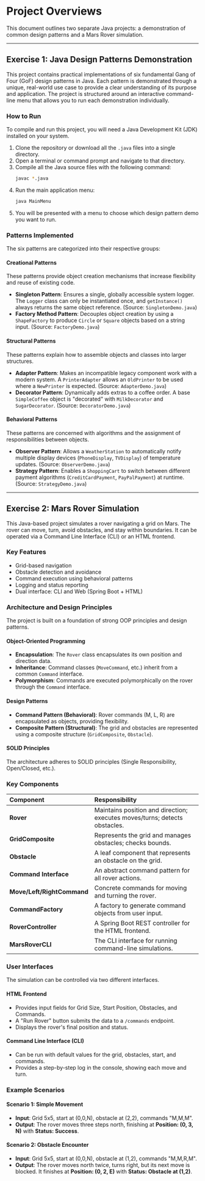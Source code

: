 # Project Overviews

This document outlines two separate Java projects: a demonstration of common design patterns and a Mars Rover simulation.

***

## Exercise 1: Java Design Patterns Demonstration

This project contains practical implementations of six fundamental Gang of Four (GoF) design patterns in Java. Each pattern is demonstrated through a unique, real-world use case to provide a clear understanding of its purpose and application. The project is structured around an interactive command-line menu that allows you to run each demonstration individually.

### How to Run
To compile and run this project, you will need a Java Development Kit (JDK) installed on your system.
1.  Clone the repository or download all the `.java` files into a single directory.
2.  Open a terminal or command prompt and navigate to that directory.
3.  Compile all the Java source files with the following command:
    ```bash
    javac *.java
    ```
4.  Run the main application menu:
    ```bash
    java MainMenu
    ```
5.  You will be presented with a menu to choose which design pattern demo you want to run.

### Patterns Implemented
The six patterns are categorized into their respective groups:

#### Creational Patterns
These patterns provide object creation mechanisms that increase flexibility and reuse of existing code.
* **Singleton Pattern**: Ensures a single, globally accessible system logger. The `Logger` class can only be instantiated once, and `getInstance()` always returns the same object reference. (Source: `SingletonDemo.java`)
* **Factory Method Pattern**: Decouples object creation by using a `ShapeFactory` to produce `Circle` or `Square` objects based on a string input. (Source: `FactoryDemo.java`)

#### Structural Patterns
These patterns explain how to assemble objects and classes into larger structures.
* **Adapter Pattern**: Makes an incompatible legacy component work with a modern system. A `PrinterAdapter` allows an `OldPrinter` to be used where a `NewPrinter` is expected. (Source: `AdapterDemo.java`)
* **Decorator Pattern**: Dynamically adds extras to a coffee order. A base `SimpleCoffee` object is "decorated" with `MilkDecorator` and `SugarDecorator`. (Source: `DecoratorDemo.java`)

#### Behavioral Patterns
These patterns are concerned with algorithms and the assignment of responsibilities between objects.
* **Observer Pattern**: Allows a `WeatherStation` to automatically notify multiple display devices (`PhoneDisplay`, `TVDisplay`) of temperature updates. (Source: `ObserverDemo.java`)
* **Strategy Pattern**: Enables a `ShoppingCart` to switch between different payment algorithms (`CreditCardPayment`, `PayPalPayment`) at runtime. (Source: `StrategyDemo.java`)

***

## Exercise 2: Mars Rover Simulation

This Java-based project simulates a rover navigating a grid on Mars. The rover can move, turn, avoid obstacles, and stay within boundaries. It can be operated via a Command Line Interface (CLI) or an HTML frontend.

### Key Features
* Grid-based navigation
* Obstacle detection and avoidance
* Command execution using behavioral patterns
* Logging and status reporting
* Dual interface: CLI and Web (Spring Boot + HTML)

### Architecture and Design Principles
The project is built on a foundation of strong OOP principles and design patterns.

#### Object-Oriented Programming
* **Encapsulation**: The `Rover` class encapsulates its own position and direction data.
* **Inheritance**: Command classes (`MoveCommand`, etc.) inherit from a common `Command` interface.
* **Polymorphism**: Commands are executed polymorphically on the rover through the `Command` interface.

#### Design Patterns
* **Command Pattern (Behavioral)**: Rover commands (M, L, R) are encapsulated as objects, providing flexibility.
* **Composite Pattern (Structural)**: The grid and obstacles are represented using a composite structure (`GridComposite`, `Obstacle`).

#### SOLID Principles
The architecture adheres to SOLID principles (Single Responsibility, Open/Closed, etc.).

### Key Components
| Component | Responsibility |
| :--- | :--- |
| **Rover** | Maintains position and direction; executes moves/turns; detects obstacles. |
| **GridComposite** | Represents the grid and manages obstacles; checks bounds. |
| **Obstacle** | A leaf component that represents an obstacle on the grid. |
| **Command Interface** | An abstract command pattern for all rover actions. |
| **Move/Left/RightCommand** | Concrete commands for moving and turning the rover. |
| **CommandFactory** | A factory to generate command objects from user input. |
| **RoverController** | A Spring Boot REST controller for the HTML frontend. |
| **MarsRoverCLI** | The CLI interface for running command-line simulations. |

### User Interfaces
The simulation can be controlled via two different interfaces.

#### HTML Frontend
* Provides input fields for Grid Size, Start Position, Obstacles, and Commands.
* A "Run Rover" button submits the data to a `/commands` endpoint.
* Displays the rover's final position and status.

#### Command Line Interface (CLI)
* Can be run with default values for the grid, obstacles, start, and commands.
* Provides a step-by-step log in the console, showing each move and turn.

### Example Scenarios

#### Scenario 1: Simple Movement
* **Input**: Grid 5x5, start at (0,0,N), obstacle at (2,2), commands "M,M,M".
* **Output**: The rover moves three steps north, finishing at **Position: (0, 3, N)** with **Status: Success**.

#### Scenario 2: Obstacle Encounter
* **Input**: Grid 5x5, start at (0,0,N), obstacle at (1,2), commands "M,M,R,M".
* **Output**: The rover moves north twice, turns right, but its next move is blocked. It finishes at **Position: (0, 2, E)** with **Status: Obstacle at (1,2)**.
